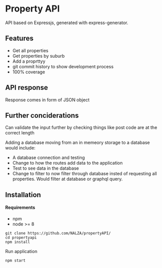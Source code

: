 # Property API

API based on Expressjs, generated with express-generator.

## Features

- Get all properties
- Get properties by suburb
- Add a proprttyy
- git commit history to show development process
- 100% coverage

## API response

Response comes in form of JSON object

## Further conciderations
Can validate the input further by checking things like post code are at the correct length

Adding a database moving from an in memeory storage to a database would include:
  - A database connection and testing
  - Change to how the routes add data to the application
  - Test to see data in the database
  - Change to filter to now filter through database insted of requesting all properties. Would filter at database or graphql query.
  
  
## Installation

#### Requirements

- npm
- node >= 8

```
git clone https://github.com/NALZA/propertyAPI/
cd propertyapi
npm install
```

Run application

```
npm start
```
